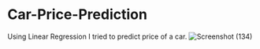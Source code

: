 # Car-Price-Prediction
Using Linear Regression I tried to predict price of a car.
![Screenshot (134)](https://github.com/its-Prithwish/Car-Price-Prediction/assets/87355004/637d0c43-3616-421e-8493-0d59845e1e9a)
